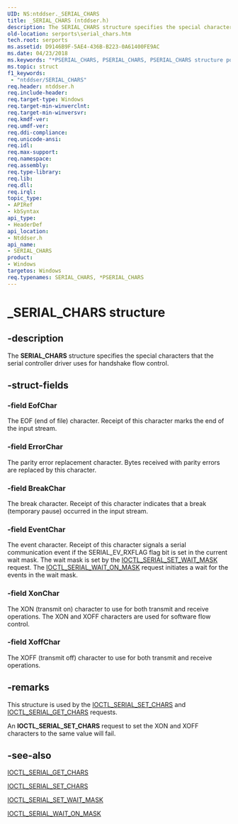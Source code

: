 ```yaml
---
UID: NS:ntddser._SERIAL_CHARS
title: _SERIAL_CHARS (ntddser.h)
description: The SERIAL_CHARS structure specifies the special characters that the serial controller driver uses for handshake flow control.
old-location: serports\serial_chars.htm
tech.root: serports
ms.assetid: D9146B9F-5AE4-436B-B223-0A61400FE9AC
ms.date: 04/23/2018
ms.keywords: "*PSERIAL_CHARS, PSERIAL_CHARS, PSERIAL_CHARS structure pointer [Serial Ports], SERIAL_CHARS, SERIAL_CHARS structure [Serial Ports], _SERIAL_CHARS, ntddser/PSERIAL_CHARS, ntddser/SERIAL_CHARS, serports.serial_chars"
ms.topic: struct
f1_keywords:
 - "ntddser/SERIAL_CHARS"
req.header: ntddser.h
req.include-header: 
req.target-type: Windows
req.target-min-winverclnt: 
req.target-min-winversvr: 
req.kmdf-ver: 
req.umdf-ver: 
req.ddi-compliance: 
req.unicode-ansi: 
req.idl: 
req.max-support: 
req.namespace: 
req.assembly: 
req.type-library: 
req.lib: 
req.dll: 
req.irql: 
topic_type:
- APIRef
- kbSyntax
api_type:
- HeaderDef
api_location:
- Ntddser.h
api_name:
- SERIAL_CHARS
product:
- Windows
targetos: Windows
req.typenames: SERIAL_CHARS, *PSERIAL_CHARS
---
```


# _SERIAL_CHARS structure


## -description


The <b>SERIAL_CHARS</b> structure specifies the special characters that the serial controller driver uses for handshake flow control.


## -struct-fields




### -field EofChar

The EOF (end of file) character. Receipt of this character marks the end of the input stream.


### -field ErrorChar

The parity error replacement character. Bytes received with parity errors are replaced by this character.


### -field BreakChar

The break character. Receipt of this character indicates that a break (temporary pause) occurred in the input stream.


### -field EventChar

The event character. Receipt of this character signals a serial communication event if the SERIAL_EV_RXFLAG flag bit is set in the current wait mask. The wait mask is set by the <a href="https://docs.microsoft.com/windows-hardware/drivers/ddi/content/ntddser/ni-ntddser-ioctl_serial_set_wait_mask">IOCTL_SERIAL_SET_WAIT_MASK</a> request. The <a href="https://docs.microsoft.com/windows-hardware/drivers/ddi/content/ntddser/ni-ntddser-ioctl_serial_wait_on_mask">IOCTL_SERIAL_WAIT_ON_MASK</a> request initiates a wait for the events in the wait mask.


### -field XonChar

The XON (transmit on) character to use for both transmit and receive operations. The XON and XOFF characters are used for software flow control.


### -field XoffChar

The XOFF (transmit off) character to use for both transmit and receive operations.


## -remarks



This structure is used by the <a href="https://docs.microsoft.com/windows-hardware/drivers/ddi/content/ntddser/ni-ntddser-ioctl_serial_set_chars">IOCTL_SERIAL_SET_CHARS</a> and <a href="https://docs.microsoft.com/windows-hardware/drivers/ddi/content/ntddser/ni-ntddser-ioctl_serial_get_chars">IOCTL_SERIAL_GET_CHARS</a> requests.

An <b>IOCTL_SERIAL_SET_CHARS</b> request to set the XON and XOFF characters to the same value will fail.




## -see-also




<a href="https://docs.microsoft.com/windows-hardware/drivers/ddi/content/ntddser/ni-ntddser-ioctl_serial_get_chars">IOCTL_SERIAL_GET_CHARS</a>



<a href="https://docs.microsoft.com/windows-hardware/drivers/ddi/content/ntddser/ni-ntddser-ioctl_serial_set_chars">IOCTL_SERIAL_SET_CHARS</a>



<a href="https://docs.microsoft.com/windows-hardware/drivers/ddi/content/ntddser/ni-ntddser-ioctl_serial_set_wait_mask">IOCTL_SERIAL_SET_WAIT_MASK</a>



<a href="https://docs.microsoft.com/windows-hardware/drivers/ddi/content/ntddser/ni-ntddser-ioctl_serial_wait_on_mask">IOCTL_SERIAL_WAIT_ON_MASK</a>
 

 

